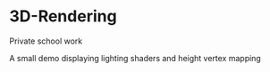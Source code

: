 # 3D-Rendering
Private school work

A small demo displaying lighting shaders and height vertex mapping
